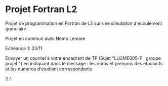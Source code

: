 # Projet Fortran L2
Projet de programmation en Fortran de L2 sur une simulation d'écoulement granulaire

Projet en commun avec Nemo Lemare

Echéance
1: 23/11

Envoyer un courriel à votre encadrant de TP (Sujet "LU2ME005-F : groupe projet ") en indiquant dans le message : les noms et prenoms des etudiants et les numeros d’etudiant correspondants
 
2 /. 
